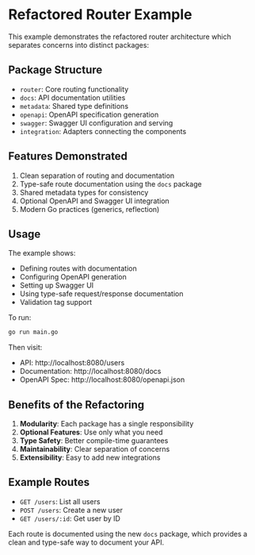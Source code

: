 # Refactored Router Example

This example demonstrates the refactored router architecture which separates concerns into distinct packages:

## Package Structure

- `router`: Core routing functionality
- `docs`: API documentation utilities
- `metadata`: Shared type definitions
- `openapi`: OpenAPI specification generation
- `swagger`: Swagger UI configuration and serving
- `integration`: Adapters connecting the components

## Features Demonstrated

1. Clean separation of routing and documentation
2. Type-safe route documentation using the `docs` package
3. Shared metadata types for consistency
4. Optional OpenAPI and Swagger UI integration
5. Modern Go practices (generics, reflection)

## Usage

The example shows:
- Defining routes with documentation
- Configuring OpenAPI generation
- Setting up Swagger UI
- Using type-safe request/response documentation
- Validation tag support

To run:

```bash
go run main.go
```

Then visit:
- API: http://localhost:8080/users
- Documentation: http://localhost:8080/docs
- OpenAPI Spec: http://localhost:8080/openapi.json

## Benefits of the Refactoring

1. **Modularity**: Each package has a single responsibility
2. **Optional Features**: Use only what you need
3. **Type Safety**: Better compile-time guarantees
4. **Maintainability**: Clear separation of concerns
5. **Extensibility**: Easy to add new integrations

## Example Routes

- `GET /users`: List all users
- `POST /users`: Create a new user
- `GET /users/:id`: Get user by ID

Each route is documented using the new `docs` package, which provides a clean and type-safe way to document your API.